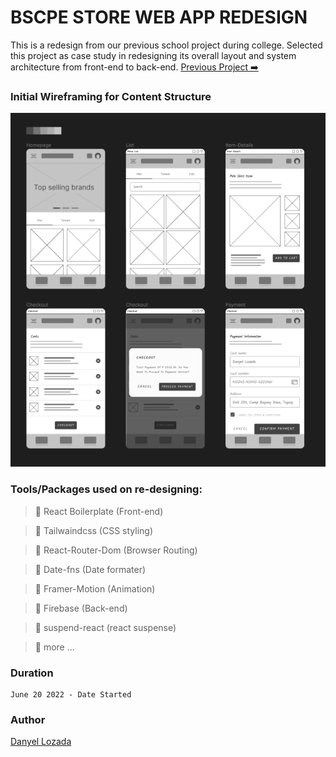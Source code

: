 # BSCPE STORE WEB APP REDESIGN

This is a redesign from our previous school project during college. Selected this project as case study in redesigning its overall layout and system architecture from front-end to back-end. [Previous Project ➡️](https://bscpe-store.web.app/)

### Initial Wireframing for Content Structure

![wireframe](./public/assets/wireframe.png)

### Tools/Packages used on re-designing:

> 🍃 React Boilerplate (Front-end)

> 🍃 Tailwaindcss (CSS styling)

> 🍃 React-Router-Dom (Browser Routing)

> 🍃 Date-fns (Date formater)

> 🍃 Framer-Motion (Animation)

> 🍃 Firebase (Back-end)

> 🍃 suspend-react (react suspense)

> 🍃 more ...

### Duration

    June 20 2022 - Date Started

### Author

[Danyel Lozada](https://github.com/adazol123)
